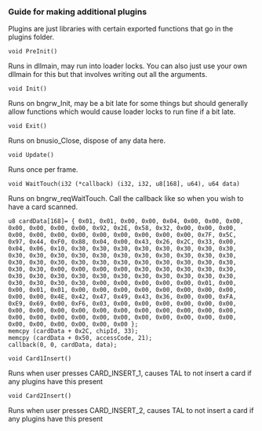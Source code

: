 ### Guide for making additional plugins

Plugins are just libraries with certain exported functions that go in the plugins folder.

```
void PreInit()
```
Runs in dllmain, may run into loader locks. You can also just use your own dllmain for this but that involves writing out all the arguments.
```
void Init()
```
Runs on bngrw_Init, may be a bit late for some things but should generally allow functions which would cause loader locks to run fine if a bit late.
```
void Exit()
```
Runs on bnusio_Close, dispose of any data here.
```
void Update()
```
Runs once per frame.
```
void WaitTouch(i32 (*callback) (i32, i32, u8[168], u64), u64 data)
```
Runs on bngrw_reqWaitTouch. Call the callback like so when you wish to have a card scanned.
```
u8 cardData[168]= { 0x01, 0x01, 0x00, 0x00, 0x04, 0x00, 0x00, 0x00, 0x00, 0x00, 0x00, 0x00, 0x92, 0x2E, 0x58, 0x32, 0x00, 0x00, 0x00, 0x00, 0x00, 0x00, 0x00, 0x00, 0x00, 0x00, 0x00, 0x00, 0x7F, 0x5C, 0x97, 0x44, 0xF0, 0x88, 0x04, 0x00, 0x43, 0x26, 0x2C, 0x33, 0x00, 0x04, 0x06, 0x10, 0x30, 0x30, 0x30, 0x30, 0x30, 0x30, 0x30, 0x30, 0x30, 0x30, 0x30, 0x30, 0x30, 0x30, 0x30, 0x30, 0x30, 0x30, 0x30, 0x30, 0x30, 0x30, 0x30, 0x30, 0x30, 0x30, 0x30, 0x30, 0x30, 0x30, 0x30, 0x30, 0x00, 0x00, 0x00, 0x00, 0x30, 0x30, 0x30, 0x30, 0x30, 0x30, 0x30, 0x30, 0x30, 0x30, 0x30, 0x30, 0x30, 0x30, 0x30, 0x30, 0x30, 0x30, 0x30, 0x30, 0x00, 0x00, 0x00, 0x00, 0x00, 0x01, 0x00, 0x00, 0x01, 0x01, 0x00, 0x00, 0x00, 0x00, 0x00, 0x00, 0x00, 0x00, 0x00, 0x00, 0x4E, 0x42, 0x47, 0x49, 0x43, 0x36, 0x00, 0x00, 0xFA, 0xE9, 0x69, 0x00, 0xF6, 0x03, 0x00, 0x00, 0x00, 0x00, 0x00, 0x00, 0x00, 0x00, 0x00, 0x00, 0x00, 0x00, 0x00, 0x00, 0x00, 0x00, 0x00, 0x00, 0x00, 0x00, 0x00, 0x00, 0x00, 0x00, 0x00, 0x00, 0x00, 0x00, 0x00, 0x00, 0x00, 0x00, 0x00, 0x00 };
memcpy (cardData + 0x2C, chipId, 33);
memcpy (cardData + 0x50, accessCode, 21);
callback(0, 0, cardData, data);
```

```
void Card1Insert()
```
Runs when user presses CARD_INSERT_1, causes TAL to not insert a card if any plugins have this present
```
void Card2Insert()
```
Runs when user presses CARD_INSERT_2, causes TAL to not insert a card if any plugins have this present
